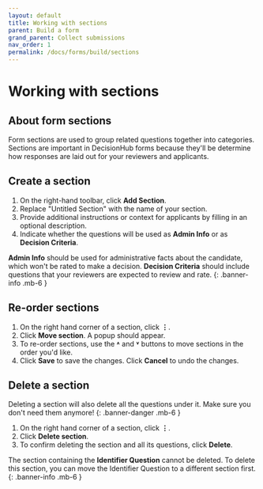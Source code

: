 ```yaml
---
layout: default
title: Working with sections
parent: Build a form
grand_parent: Collect submissions
nav_order: 1
permalink: /docs/forms/build/sections
---
```


# Working with sections

## About form sections

Form sections are used to group related questions together into categories. Sections are important in DecisionHub forms because they'll be determine how responses are laid out for your reviewers and applicants.

## Create a section

1. On the right-hand toolbar, click **Add Section**.
2. Replace "Untitled Section" with the name of your section.
3. Provide additional instructions or context for applicants by filling in an optional description.
4. Indicate whether the questions will be used as **Admin Info** or as **Decision Criteria**.

**Admin Info** should be used for administrative facts about the candidate, which won't be rated to make a decision. **Decision Criteria** should include questions that your reviewers are expected to review and rate.
{: .banner-info .mb-6 }

## Re-order sections

1. On the right hand corner of a section, click **⋮**.
2. Click **Move section**. A popup should appear.
3. To re-order sections, use the **˄** and **˅** buttons to move sections in the order you'd like.
4. Click **Save** to save the changes. Click **Cancel** to undo the changes.

## Delete a section

Deleting a section will also delete all the questions under it. Make sure you don't need them anymore!
{: .banner-danger .mb-6 }

1. On the right hand corner of a section, click **⋮**.
2. Click **Delete section**.
3. To confirm deleting the section and all its questions, click **Delete**.

The section containing the **Identifier Question** cannot be deleted. To delete this section, you can move the Identifier Question to a different section first.
{: .banner-info .mb-6 }
